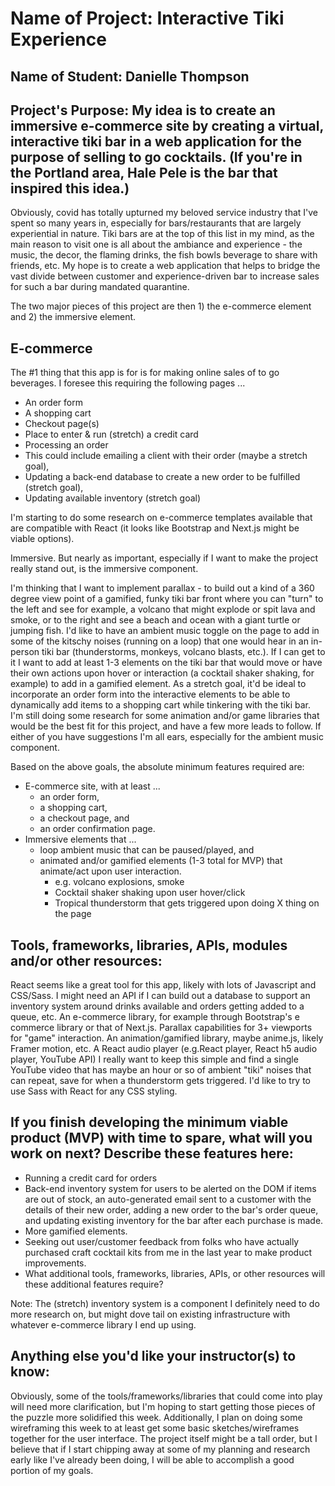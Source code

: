 # Name of Project: Interactive Tiki Experience

## Name of Student: Danielle Thompson

## Project's Purpose: My idea is to create an immersive e-commerce site by creating a virtual, interactive tiki bar in a web application for the purpose of selling to go cocktails. (If you're in the Portland area, Hale Pele is the bar that inspired this idea.)

Obviously, covid has totally upturned my beloved service industry that I've spent so many years in, especially for bars/restaurants that are largely experiential in nature. Tiki bars are at the top of this list in my mind, as the main reason to visit one is all about the ambiance and experience - the music, the decor, the flaming drinks, the fish bowls beverage to share with friends, etc. My hope is to create a web application that helps to bridge the vast divide between customer and experience-driven bar to increase sales for such a bar during mandated quarantine.

The two major pieces of this project are then 1) the e-commerce element and 2) the immersive element.

## E-commerce

The #1 thing that this app is for is for making online sales of to go beverages. I foresee this requiring the following pages ...

- An order form
- A shopping cart
- Checkout page(s)
- Place to enter & run (stretch) a credit card
- Processing an order
- This could include emailing a client with their order (maybe a stretch goal),
- Updating a back-end database to create a new order to be fulfilled (stretch goal),
- Updating available inventory (stretch goal)

I'm starting to do some research on e-commerce templates available that are compatible with React (it looks like Bootstrap and Next.js might be viable options).

Immersive. But nearly as important, especially if I want to make the project really stand out, is the immersive component.

I'm thinking that I want to implement parallax - to build out a kind of a 360 degree view point of a gamified, funky tiki bar front where you can "turn" to the left and see for example, a volcano that might explode or spit lava and smoke, or to the right and see a beach and ocean with a giant turtle or jumping fish. I'd like to have an ambient music toggle on the page to add in some of the kitschy noises (running on a loop) that one would hear in an in-person tiki bar (thunderstorms, monkeys, volcano blasts, etc.). If I can get to it I want to add at least 1-3 elements on the tiki bar that would move or have their own actions upon hover or interaction (a cocktail shaker shaking, for example) to add in a gamified element. As a stretch goal, it'd be ideal to incorporate an order form into the interactive elements to be able to dynamically add items to a shopping cart while tinkering with the tiki bar. I'm still doing some research for some animation and/or game libraries that would be the best fit for this project, and have a few more leads to follow. If either of you have suggestions I'm all ears, especially for the ambient music component.

Based on the above goals, the absolute minimum features required are:

- E-commerce site, with at least ...
  - an order form,
  - a shopping cart,
  - a checkout page, and
  - an order confirmation page.
- Immersive elements that ...
  - loop ambient music that can be paused/played, and
  - animated and/or gamified elements (1-3 total for MVP) that animate/act upon user interaction.
    - e.g. volcano explosions, smoke
    - Cocktail shaker shaking upon user hover/click
    - Tropical thunderstorm that gets triggered upon doing X thing on the page

## Tools, frameworks, libraries, APIs, modules and/or other resources:

React seems like a great tool for this app, likely with lots of Javascript and CSS/Sass.
I might need an API if I can build out a database to support an inventory system around drinks available and orders getting added to a queue, etc.
An e-commerce library, for example through Bootstrap's e commerce library or that of Next.js.
Parallax capabilities for 3+ viewports for "game" interaction.
An animation/gamified library, maybe anime.js, likely Framer motion, etc.
A React audio player (e.g.React player, React h5 audio player, YouTube API)
I really want to keep this simple and find a single YouTube video that has maybe an hour or so of ambient "tiki" noises that can repeat, save for when a thunderstorm gets triggered.
I'd like to try to use Sass with React for any CSS styling.

## If you finish developing the minimum viable product (MVP) with time to spare, what will you work on next? Describe these features here:

- Running a credit card for orders
- Back-end inventory system for users to be alerted on the DOM if items are out of stock, an auto-generated email sent to a customer with the details of their new order, adding a new order to the bar's order queue, and updating existing inventory for the bar after each purchase is made.
- More gamified elements.
- Seeking out user/customer feedback from folks who have actually purchased craft cocktail kits from me in the last year to make product improvements.
- What additional tools, frameworks, libraries, APIs, or other resources will these additional features require?

Note: The (stretch) inventory system is a component I definitely need to do more research on, but might dove tail on existing infrastructure with whatever e-commerce library I end up using.

## Anything else you'd like your instructor(s) to know:

Obviously, some of the tools/frameworks/libraries that could come into play will need more clarification, but I'm hoping to start getting those pieces of the puzzle more solidified this week. Additionally, I plan on doing some wireframing this week to at least get some basic sketches/wireframes together for the user interface. The project itself might be a tall order, but I believe that if I start chipping away at some of my planning and research early like I've already been doing, I will be able to accomplish a good portion of my goals.
